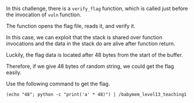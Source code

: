 In this challenge, there is a `verify_flag` function, which is called just before the invocation of `vuln` function.

The function opens the flag file, reads it, and verify it.

In this case, we can exploit that the stack is shared over function invocations and the data in the stack do are alive after function return.

Luckily, the flag data is located after 48 bytes from the start of the buffer.

Therefore, if we give 48 bytes of random string, we could get the flag easily.

Use the following command to get the flag.
```
(echo "48"; python -c "print('a' * 48)") | /babymem_level13_teaching1
```
